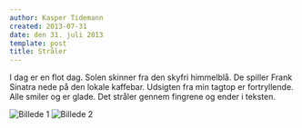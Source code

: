```yaml
---
author: Kasper Tidemann
created: 2013-07-31
date: den 31. juli 2013
template: post
title: Stråler
---
```


I dag er en flot dag. Solen skinner fra den skyfri himmelblå. De spiller Frank Sinatra nede på den lokale kaffebar. Udsigten fra min tagtop er fortryllende. Alle smiler og er glade. Det stråler gennem fingrene og ender i teksten.

![Billede 1](/photos/straaler/1.jpg)
![Billede 2](/photos/straaler/2.jpg)